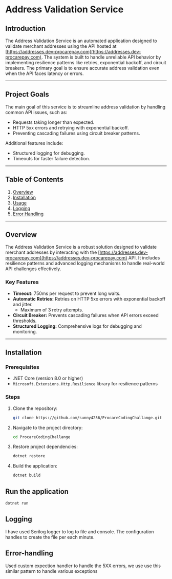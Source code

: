 # Address Validation Service

## Introduction

The Address Validation Service is an automated application designed to validate merchant addresses using the API hosted at [https://addresses.dev-procarepay.com](https://addresses.dev-procarepay.com). The system is built to handle unreliable API behavior by implementing resilience patterns like retries, exponential backoff, and circuit breakers. The primary goal is to ensure accurate address validation even when the API faces latency or errors.

---

## Project Goals

The main goal of this service is to streamline address validation by handling common API issues, such as:

- Requests taking longer than expected.
- HTTP 5xx errors and retrying with exponential backoff.
- Preventing cascading failures using circuit breaker patterns.

Additional features include:

- Structured logging for debugging.
- Timeouts for faster failure detection.

---

## Table of Contents

1. [Overview](#overview)
2. [Installation](#installation)
3. [Usage](#usage)
4. [Logging](#logging)
5. [Error Handling](#error-handling)

---

## Overview

The Address Validation Service is a robust solution designed to validate merchant addresses by interacting with the [https://addresses.dev-procarepay.com](https://addresses.dev-procarepay.com) API. It includes resilience patterns and advanced logging mechanisms to handle real-world API challenges effectively.

### Key Features

- **Timeout:** 750ms per request to prevent long waits.
- **Automatic Retries:** Retries on HTTP 5xx errors with exponential backoff and jitter.
  - Maximum of 3 retry attempts.
- **Circuit Breaker:** Prevents cascading failures when API errors exceed thresholds.
- **Structured Logging:** Comprehensive logs for debugging and monitoring.

---

## Installation

### Prerequisites

- .NET Core (version 8.0 or higher)
- `Microsoft.Extensions.Http.Resilience` library for resilience patterns

### Steps

1. Clone the repository:
   ```bash
   git clone https://github.com/sunny4256/ProcareCodingChallange.git
   ```
2. Navigate to the project directory:

   ```bash
   cd ProcareCodingChallange

   ```

3. Restore project dependencies:

   ```bash
   dotnet restore

   ```

4. Build the application:
   ```bash
   dotnet build
   ```

## Run the application

```bash
dotnet run
```

## Logging

I have used Serilog logger to log to file and console. The configuration handles to create the file per each minute.

## Error-handling

Used custom expection handler to handle the 5XX errors, we use use this similar pattern to handle various exceptions
